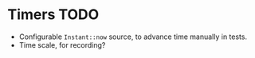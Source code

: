 # Timers TODO

* Configurable `Instant::now` source, to advance time manually in tests.
* Time scale, for recording?
